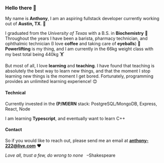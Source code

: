 ### Hello there :wave:

My name is **Anthony**, I am an aspiring fullstack developer currently working out of **Austin, TX**. :metal:

I graduated from the *University of Texas* with a B.S. in **Biochemistry** :test_tube: Throughout the years I have been a barista, pharmacy technician, and ophthalmic technician (I love **coffee** and taking care of **eyeballs**) :eyes: **Powerlifting** is my thing, and I am currently in the 66kg weight class with my best total being 440kg :weight_lifting:

But most of all, I love **learning** and **teaching**. I have found that teaching is absolutely the best way to learn new things, and that the moment I stop learning new things is the moment I get bored. Fortunately, programming provides an unlimited learning experience! :blush:

#### Technical

Currently invested in the **(P/M)ERN** stack: PostgreSQL/MongoDB, Express, React, Node

I am learning **Typescript**, and eventually want to learn C++

#### Contact

So if you would like to reach out, please send me an email at **anthony-222@live.com** :heart:

*Love all, trust a few, do wrong to none*  &nbsp; &ndash;Shakespeare

